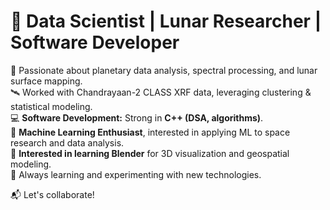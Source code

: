 # 🚀 Data Scientist | Lunar Researcher | Software Developer  

🔬 Passionate about planetary data analysis, spectral processing, and lunar surface mapping.  
🛰️ Worked with Chandrayaan-2 CLASS XRF data, leveraging clustering & statistical modeling.  
💻 **Software Development:** Strong in **C++ (DSA, algorithms)**.  
🤖 **Machine Learning Enthusiast**, interested in applying ML to space research and data analysis.  
🎨 **Interested in learning Blender** for 3D visualization and geospatial modeling.    
🌱 Always learning and experimenting with new technologies.  

📬 Let's collaborate!
